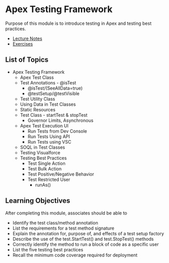 # Apex Testing Framework

Purpose of this module is to introduce testing in Apex and testing best practices.

* [Lecture Notes]()
* [Exercises]()

## List of Topics

* Apex Testing Framework
  * Apex Test Class
  * Test Annotations - @isTest
    * @isTest/(SeeAllData=true)
    * @testSetup/@testVisible
  * Test Utility Class
  * Using Data in Test Classes
  * Static Resources
  * Test Class - startTest & stopTest
    * Governor Limits, Asynchronous
  * Apex Test Execution UI
    * Run Tests from Dev Console
    * Run Tests Using API
    * Run Tests using VSC
  * SOQL in Test Classes
  * Testing Visualforce
  * Testing Best Practices
    * Test Single Action
    * Test Bulk Action
    * Test Positive/Negative Behavior
    * Test Restricted User
      * runAs()

## Learning Objectives

After completing this module, associates should be able to

* Identify the test class/method annotation
* List the requirements for a test method signature
* Explain the annotation for, purpose of, and effects of a test setup factory
* Describe the use of the test.StartTest() and test.StopTest() methods
* Correctly identify the method to run a block of code as a specific user
* List the five testing best practices
* Recall the minimum code coverage required for deployment
